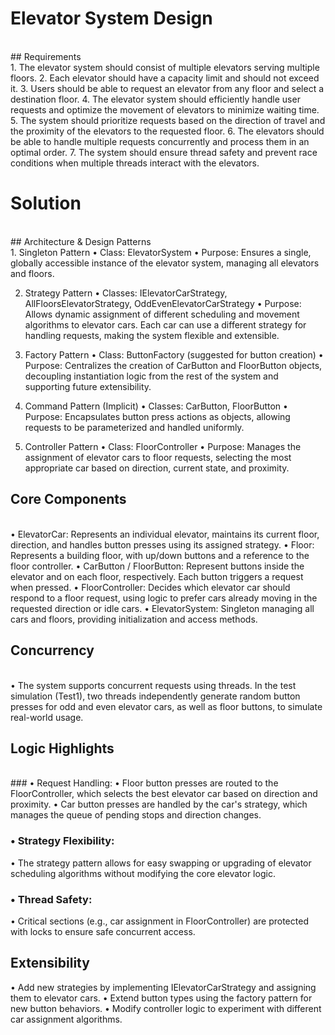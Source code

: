 # Elevator System Design
<br>
## Requirements
<br>
1. The elevator system should consist of multiple elevators serving multiple floors.
2. Each elevator should have a capacity limit and should not exceed it.
3. Users should be able to request an elevator from any floor and select a destination floor.
4. The elevator system should efficiently handle user requests and optimize the movement of elevators to minimize waiting time.
5. The system should prioritize requests based on the direction of travel and the proximity of the elevators to the requested floor.
6. The elevators should be able to handle multiple requests concurrently and process them in an optimal order.
7. The system should ensure thread safety and prevent race conditions when multiple threads interact with the elevators.

# Solution

<br>
## Architecture & Design Patterns
<br>
1. Singleton Pattern
  •	Class: ElevatorSystem
  •	Purpose: Ensures a single, globally accessible instance of the elevator system, managing all elevators and floors.
  
2. Strategy Pattern
  •	Classes: IElevatorCarStrategy, AllFloorsElevatorStrategy, OddEvenElevatorCarStrategy
  •	Purpose: Allows dynamic assignment of different scheduling and movement algorithms to elevator cars. Each car can use a different strategy for handling requests, making the system flexible and extensible.

3. Factory Pattern
  •	Class: ButtonFactory (suggested for button creation)
  •	Purpose: Centralizes the creation of CarButton and FloorButton objects, decoupling instantiation logic from the rest of the system and supporting future extensibility.

4. Command Pattern (Implicit)
  •	Classes: CarButton, FloorButton
  •	Purpose: Encapsulates button press actions as objects, allowing requests to be parameterized and handled uniformly.

6. Controller Pattern
  •	Class: FloorController
  •	Purpose: Manages the assignment of elevator cars to floor requests, selecting the most appropriate car based on direction, current state, and proximity.

## Core Components
<br>
  •	ElevatorCar: Represents an individual elevator, maintains its current floor, direction, and handles button presses using its assigned strategy.
  •	Floor: Represents a building floor, with up/down buttons and a reference to the floor controller.
  •	CarButton / FloorButton: Represent buttons inside the elevator and on each floor, respectively. Each button triggers a request when pressed.
  •	FloorController: Decides which elevator car should respond to a floor request, using logic to prefer cars already moving in the requested direction or idle cars.
  •	ElevatorSystem: Singleton managing all cars and floors, providing initialization and access methods.

## Concurrency
<br>
  •	The system supports concurrent requests using threads. In the test simulation (Test1), two threads independently generate random button presses for odd and even elevator cars, as well as floor buttons, to simulate real-world usage.

## Logic Highlights
<br>
### • Request Handling:
  •	Floor button presses are routed to the FloorController, which selects the best elevator car based on direction and proximity.
  •	Car button presses are handled by the car's strategy, which manages the queue of pending stops and direction changes.

### •	Strategy Flexibility:
  •	The strategy pattern allows for easy swapping or upgrading of elevator scheduling algorithms without modifying the core elevator logic.
  
### •	Thread Safety:
  •	Critical sections (e.g., car assignment in FloorController) are protected with locks to ensure safe concurrent access.


## Extensibility
  •	Add new strategies by implementing IElevatorCarStrategy and assigning them to elevator cars.
  •	Extend button types using the factory pattern for new button behaviors.
  •	Modify controller logic to experiment with different car assignment algorithms.


